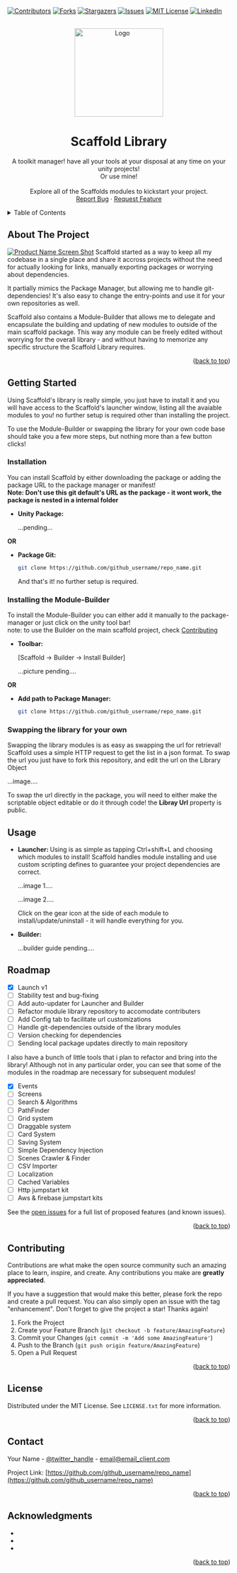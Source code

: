 <div id="top"></div>
<!--
*** Thanks for checking out the Best-README-Template. If you have a suggestion
*** that would make this better, please fork the repo and create a pull request
*** or simply open an issue with the tag "enhancement".
*** Don't forget to give the project a star!
*** Thanks again! Now go create something AMAZING! :D
-->



<!-- PROJECT SHIELDS -->
<!--
*** I'm using markdown "reference style" links for readability.
*** Reference links are enclosed in brackets [ ] instead of parentheses ( ).
*** See the bottom of this document for the declaration of the reference variables
*** for contributors-url, forks-url, etc. This is an optional, concise syntax you may use.
*** https://www.markdownguide.org/basic-syntax/#reference-style-links
-->
[![Contributors][contributors-shield]][contributors-url]
[![Forks][forks-shield]][forks-url]
[![Stargazers][stars-shield]][stars-url]
[![Issues][issues-shield]][issues-url]
[![MIT License][license-shield]][license-url]
[![LinkedIn][linkedin-shield]][linkedin-url]



<!-- PROJECT LOGO -->
<br />
<div align="center">
  <a href="https://avatars.githubusercontent.com/u/109361408?s=400&u=e1530a760f1b11646a0cd9d13e9776a0c6bdf964&v=4">
    <img src="https://avatars.githubusercontent.com/u/109361408?s=400&u=e1530a760f1b11646a0cd9d13e9776a0c6bdf964&v=4" alt="Logo" width="200" height="200">
  </a>

<h1 align="center">Scaffold Library</h1>

  <p align="center">
    A toolkit manager! have all your tools at your disposal at any time on your unity projects! 
    <br />
    Or use mine!
    <br />    <br />
    Explore all of the Scaffolds modules to kickstart your project.
    <br />
    <a href="https://github.com/github_username/repo_name/issues">Report Bug</a>
    ·
    <a href="https://github.com/github_username/repo_name/issues">Request Feature</a>
  </p>
</div>



<!-- TABLE OF CONTENTS -->
<details>
  <summary>Table of Contents</summary>
  <ol>
    <li>
      <a href="#about-the-project">About The Project</a>
      <ul>
        <li><a href="#built-with">Built With</a></li>
      </ul>
    </li>
    <li>
      <a href="#getting-started">Getting Started</a>
      <ul>
        <li><a href="#prerequisites">Prerequisites</a></li>
        <li><a href="#installation">Installation</a></li>
      </ul>
    </li>
    <li><a href="#usage">Usage</a></li>
    <li><a href="#roadmap">Roadmap</a></li>
    <li><a href="#contributing">Contributing</a></li>
    <li><a href="#license">License</a></li>
    <li><a href="#contact">Contact</a></li>
    <li><a href="#acknowledgments">Acknowledgments</a></li>
  </ol>
</details>



<!-- ABOUT THE PROJECT -->
## About The Project

[![Product Name Screen Shot][product-screenshot]](https://example.com)
Scaffold started as a way to keep all my codebase in a single place and share it accross projects without the need for actually looking for links, manually exporting packages or worrying about dependencies.

It partially mimics the Package Manager, but allowing me to handle git-dependencies! It's also easy to change the entry-points and use it for your own repositories as well.

Scaffold also contains a Module-Builder that allows me to delegate and encapsulate the building and updating of new modules to outside of the main scaffold package. This way any module can be freely edited without worrying for the overall library - and without having to memorize any specific structure the Scaffold Library requires.

<p align="right">(<a href="#top">back to top</a>)</p>

<!-- GETTING STARTED -->
## Getting Started

Using Scaffold's library is really simple, you just have to install it and you will have access to the Scaffold's launcher window, listing all the avaiable modules to you! no further setup is required other than installing the project.

To use the Module-Builder or swapping the library for your own code base should take you a few more steps, but nothing more than a few button clicks!

### Installation

You can install Scaffold by either downloading the package or adding the package URL to the package manager or manifest! <br/><b>Note: Don't use this git default's URL as the package - it wont work, the package is nested in a internal folder </b>

* <b>Unity Package:</b>

    ...pending...

<b>OR</b>

* <b>Package Git:</b>
   ```sh
   git clone https://github.com/github_username/repo_name.git
   ```

  And that's it! no further setup is required.


### Installing the Module-Builder

To install the Module-Builder you can either add it manually to the package-manager or just click on the unity tool bar!
<br />
note: to use the Builder on the main scaffold project, check <a href="https://github.com/github_username/repo_name/issues">Contributing</a>

* <b> Toolbar:</b>

    [Scaffold -> Builder -> Install Builder]

    ...picture pending....

<b>OR</b>

* <b>Add path to Package Manager: </b>

   ```sh
   git clone https://github.com/github_username/repo_name.git
   ```
   
   
### Swapping the library for your own

Swapping the library modules is as easy as swapping the url for retrieval! Scaffold uses a simple HTTP request to get the list in a json format.
To swap the url you just have to fork this repository, and edit the url on the Library Object

...image....

To swap the url directly in the package, you will need to either make the scriptable object editable or do it through code! the <b>Libray Url</b> property is public.


<!-- USAGE EXAMPLES -->
## Usage

* <b> Launcher: </b>
    Using is as simple as tapping Ctrl+shift+L and choosing which modules to install! Scaffold handles module installing and use custom scripting defines to guarantee your project dependencies are correct.

    ...image 1....

    ...image 2....

    Click on the gear icon at the side of each module to install/update/uninstall - it will handle everything for you.
    
* <b> Builder: </b>

    ...builder guide pending....

<!-- ROADMAP -->
## Roadmap

- [X] Launch v1
- [ ] Stability test and bug-fixing
- [ ] Add auto-updater for Launcher and Builder
- [ ] Refactor module library repository to accomodate contributers
- [ ] Add Config tab to facilitate url customizations
- [ ] Handle git-dependencies outside of the library modules
- [ ] Version checking for dependencies
- [ ] Sending local package updates directly to main repository

I also have a bunch of little tools that i plan to refactor and bring into the library!
Although not in any particular order, you can see that some of the modules in the roadmap are necessary for subsequent modules!

- [X] Events
- [ ] Screens
- [ ] Search & Algorithms
- [ ] PathFinder
- [ ] Grid system
- [ ] Draggable system
- [ ] Card System
- [ ] Saving System
- [ ] Simple Dependency Injection
- [ ] Scenes Crawler & Finder
- [ ] CSV Importer
- [ ] Localization
- [ ] Cached Variables
- [ ] Http jumpstart kit
- [ ] Aws & firebase jumpstart kits

See the [open issues](https://github.com/github_username/repo_name/issues) for a full list of proposed features (and known issues).

<p align="right">(<a href="#top">back to top</a>)</p>



<!-- CONTRIBUTING -->
## Contributing

Contributions are what make the open source community such an amazing place to learn, inspire, and create. Any contributions you make are **greatly appreciated**.

If you have a suggestion that would make this better, please fork the repo and create a pull request. You can also simply open an issue with the tag "enhancement".
Don't forget to give the project a star! Thanks again!

1. Fork the Project
2. Create your Feature Branch (`git checkout -b feature/AmazingFeature`)
3. Commit your Changes (`git commit -m 'Add some AmazingFeature'`)
4. Push to the Branch (`git push origin feature/AmazingFeature`)
5. Open a Pull Request

<p align="right">(<a href="#top">back to top</a>)</p>



<!-- LICENSE -->
## License

Distributed under the MIT License. See `LICENSE.txt` for more information.

<p align="right">(<a href="#top">back to top</a>)</p>



<!-- CONTACT -->
## Contact

Your Name - [@twitter_handle](https://twitter.com/twitter_handle) - email@email_client.com

Project Link: [https://github.com/github_username/repo_name](https://github.com/github_username/repo_name)

<p align="right">(<a href="#top">back to top</a>)</p>



<!-- ACKNOWLEDGMENTS -->
## Acknowledgments

* []()
* []()
* []()

<p align="right">(<a href="#top">back to top</a>)</p>



<!-- MARKDOWN LINKS & IMAGES -->
<!-- https://www.markdownguide.org/basic-syntax/#reference-style-links -->
[contributors-shield]: https://img.shields.io/github/contributors/github_username/repo_name.svg?style=for-the-badge
[contributors-url]: https://github.com/github_username/repo_name/graphs/contributors
[forks-shield]: https://img.shields.io/github/forks/github_username/repo_name.svg?style=for-the-badge
[forks-url]: https://github.com/github_username/repo_name/network/members
[stars-shield]: https://img.shields.io/github/stars/github_username/repo_name.svg?style=for-the-badge
[stars-url]: https://github.com/github_username/repo_name/stargazers
[issues-shield]: https://img.shields.io/github/issues/github_username/repo_name.svg?style=for-the-badge
[issues-url]: https://github.com/github_username/repo_name/issues
[license-shield]: https://img.shields.io/github/license/github_username/repo_name.svg?style=for-the-badge
[license-url]: https://github.com/github_username/repo_name/blob/master/LICENSE.txt
[linkedin-shield]: https://img.shields.io/badge/-LinkedIn-black.svg?style=for-the-badge&logo=linkedin&colorB=555
[linkedin-url]: https://linkedin.com/in/linkedin_username
[product-screenshot]: images/screenshot.png
[Next.js]: https://img.shields.io/badge/next.js-000000?style=for-the-badge&logo=nextdotjs&logoColor=white
[Next-url]: https://nextjs.org/
[React.js]: https://img.shields.io/badge/React-20232A?style=for-the-badge&logo=react&logoColor=61DAFB
[React-url]: https://reactjs.org/
[Vue.js]: https://img.shields.io/badge/Vue.js-35495E?style=for-the-badge&logo=vuedotjs&logoColor=4FC08D
[Vue-url]: https://vuejs.org/
[Angular.io]: https://img.shields.io/badge/Angular-DD0031?style=for-the-badge&logo=angular&logoColor=white
[Angular-url]: https://angular.io/
[Svelte.dev]: https://img.shields.io/badge/Svelte-4A4A55?style=for-the-badge&logo=svelte&logoColor=FF3E00
[Svelte-url]: https://svelte.dev/
[Laravel.com]: https://img.shields.io/badge/Laravel-FF2D20?style=for-the-badge&logo=laravel&logoColor=white
[Laravel-url]: https://laravel.com
[Bootstrap.com]: https://img.shields.io/badge/Bootstrap-563D7C?style=for-the-badge&logo=bootstrap&logoColor=white
[Bootstrap-url]: https://getbootstrap.com
[JQuery.com]: https://img.shields.io/badge/jQuery-0769AD?style=for-the-badge&logo=jquery&logoColor=white
[JQuery-url]: https://jquery.com 
